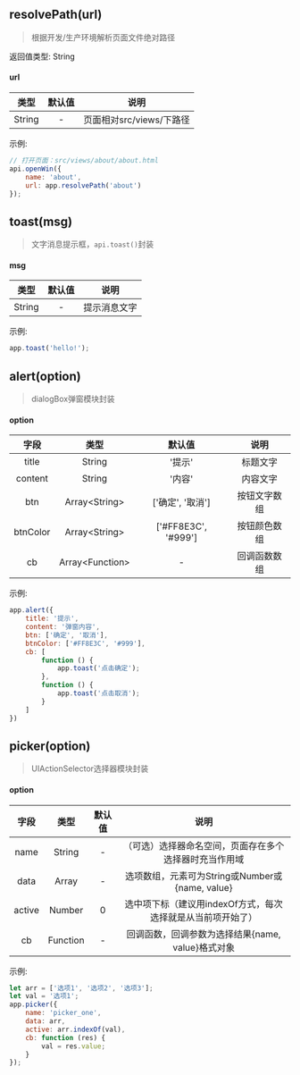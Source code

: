 ## resolvePath(url)
> 根据开发/生产环境解析页面文件绝对路径

返回值类型: String
#### url
类型|默认值|说明
:--:|:--:|:--:
String|-|页面相对src/views/下路径

示例:
```javascript
// 打开页面：src/views/about/about.html
api.openWin({
    name: 'about',
    url: app.resolvePath('about')
});
```

## toast(msg)
> 文字消息提示框，`api.toast()`封装

#### msg
类型|默认值|说明
:--:|:--:|:--:
String|-|提示消息文字

示例:
```javascript
app.toast('hello!');
```

## alert(option)
> dialogBox弹窗模块封装

#### option
字段|类型|默认值|说明
:--:|:--:|:--:|:--:
title|String|'提示'|标题文字
content|String|'内容'|内容文字
btn|Array&lt;String&gt;|\['确定', '取消'\]|按钮文字数组
btnColor|Array&lt;String&gt;|\['#FF8E3C', '#999'\]|按钮颜色数组
cb|Array&lt;Function&gt;|-|回调函数数组

示例:
```javascript
app.alert({
    title: '提示',
    content: '弹窗内容',
    btn: ['确定', '取消'],
    btnColor: ['#FF8E3C', '#999'],
    cb: [
        function () {
            app.toast('点击确定');
        },
        function () {
            app.toast('点击取消');
        }
    ]
})
```

## picker(option)
> UIActionSelector选择器模块封装

#### option
字段|类型|默认值|说明
:--:|:--:|:--:|:--:
name|String|-|（可选）选择器命名空间，页面存在多个选择器时充当作用域
data|Array|-|选项数组，元素可为String或Number或{name, value}
active|Number|0|选中项下标（建议用indexOf方式，每次选择就是从当前项开始了）
cb|Function|-|回调函数，回调参数为选择结果{name, value}格式对象

示例:
```javascript
let arr = ['选项1', '选项2', '选项3'];
let val = '选项1';
app.picker({
    name: 'picker_one',
    data: arr,
    active: arr.indexOf(val),
    cb: function (res) {
        val = res.value;
    }
});
```